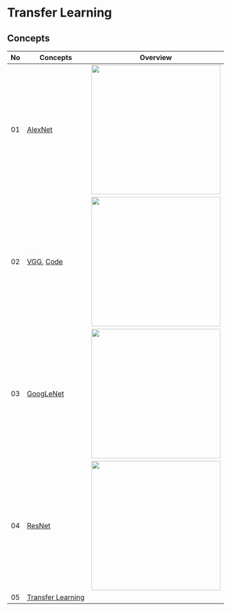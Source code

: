 # Transfer Learning

## Concepts
| No| Concepts | Overview |
| :---: | ----- | :---: |
|01|[AlexNet](https://papers.nips.cc/paper/2012/file/c399862d3b9d6b76c8436e924a68c45b-Paper.pdf)|<img src="https://user-images.githubusercontent.com/46280353/120295182-df14d480-c301-11eb-9730-d080ce536e15.png" width=300px>
|02|[VGG](https://arxiv.org/pdf/1409.1556.pdf), [Code](vgg.ipynb)|<img src="https://user-images.githubusercontent.com/46280353/120295525-29965100-c302-11eb-984a-d052c5da6171.png" width=300px>
|03|[GoogLeNet](https://arxiv.org/pdf/1409.4842.pdf)|<img src="https://user-images.githubusercontent.com/46280353/120296468-1cc62d00-c303-11eb-895d-bd6fd8e2dab7.png" width=300px>
|04|[ResNet](https://arxiv.org/pdf/1512.03385.pdf)|<img src="https://user-images.githubusercontent.com/46280353/120297137-c5748c80-c303-11eb-8b27-f30bed69694d.png" width=300px>
|05|[Transfer Learning](transfer_learning.ipynb)